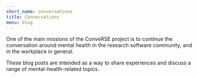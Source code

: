 ```yaml
---
short_name: conversations
title: Conversations
menu: blog
---
```


One of the main missions of the ConveRSE project is to continue the conversation around mental health
in the research software community, and in the workplace in general.

These blog posts are intended as a way to share experiences and discuss a range of mental-health-related topics.
